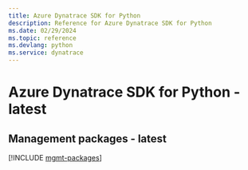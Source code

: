 ```yaml
---
title: Azure Dynatrace SDK for Python
description: Reference for Azure Dynatrace SDK for Python
ms.date: 02/29/2024
ms.topic: reference
ms.devlang: python
ms.service: dynatrace
---
```

# Azure Dynatrace SDK for Python - latest

## Management packages - latest
[!INCLUDE [mgmt-packages](dynatrace-mgmt-index.md)]